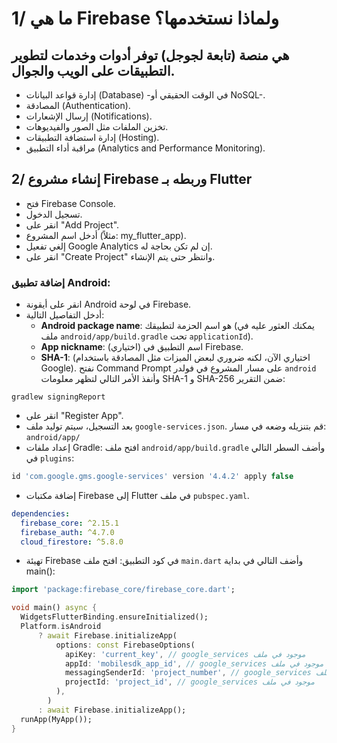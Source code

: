 # 1/ ما هي Firebase ولماذا نستخدمها؟
## هي منصة (تابعة لجوجل) توفر أدوات وخدمات لتطوير التطبيقات على الويب والجوال.

- إدارة قواعد البيانات (Database) -في الوقت الحقيقي أو NoSQL-.
- المصادقة (Authentication).
- إرسال الإشعارات (Notifications).
- تخزين الملفات مثل الصور والفيديوهات.
- إدارة استضافة التطبيقات (Hosting).
- مراقبة أداء التطبيق (Analytics and Performance Monitoring).

## 2/ إنشاء مشروع Firebase وربطه بـ Flutter
- فتح Firebase Console.
- تسجيل الدخول.
- انقر على "Add Project".
- أدخل اسم المشروع (مثلاً: my_flutter_app).
- إلغي تفعيل Google Analytics إن لم تكن بحاجة له.
- انقر على "Create Project" وانتظر حتى يتم الإنشاء.
  
### إضافة تطبيق Android:
- انقر على أيقونة Android في لوحة Firebase.
- أدخل التفاصيل التالية:
  - **Android package name**: هو اسم الحزمة لتطبيقك (يمكنك العثور عليه في ملف `android/app/build.gradle` تحت `applicationId`).
  - **App nickname**: (اختياري) اسم التطبيق في Firebase.
  - **SHA-1**: (اختياري الآن، لكنه ضروري لبعض الميزات مثل المصادقة باستخدام Google).
  نفتح Command Prompt على مسار المشروع في فولدر `android` وأنفذ الأمر التالي لتظهر معلومات SHA-1 و SHA-256 ضمن التقرير:
 ```
gradlew signingReport
```
- انقر على "Register App".
- بعد التسجيل، سيتم توليد ملف `google-services.json`. قم بتنزيله وضعه في مسار: `android/app/`
- إعداد ملفات Gradle:
افتح ملف `android/app/build.gradle` وأضف السطر التالي في `plugins`:
```gradle
id 'com.google.gms.google-services' version '4.4.2' apply false
```

- إضافة مكتبات Firebase إلى Flutter في ملف `pubspec.yaml`.

```yaml
dependencies:
  firebase_core: ^2.15.1
  firebase_auth: ^4.7.0
  cloud_firestore: ^5.8.0
```

- تهيئة Firebase في كود التطبيق: افتح ملف `main.dart` وأضف التالي في بداية main():

```dart
import 'package:firebase_core/firebase_core.dart';

void main() async {
  WidgetsFlutterBinding.ensureInitialized();
  Platform.isAndroid
      ? await Firebase.initializeApp(
          options: const FirebaseOptions(
            apiKey: 'current_key', // google_services موجود في ملف  
            appId: 'mobilesdk_app_id', // google_services موجود في ملف  
            messagingSenderId: 'project_number', // google_services موجود في ملف  
            projectId: 'project_id', // google_services موجود في ملف  
          ),
        )
      : await Firebase.initializeApp();
  runApp(MyApp());
}
```
